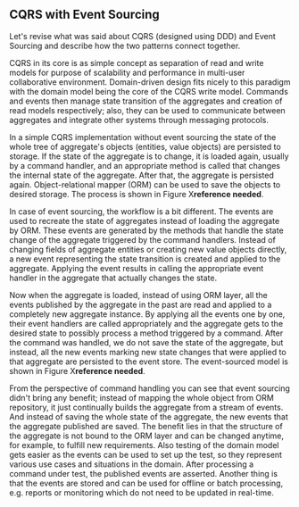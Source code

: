 ## CQRS with Event Sourcing

Let's revise what was said about CQRS (designed using DDD) and Event Sourcing and describe how the two patterns connect together.

CQRS in its core is as simple concept as separation of read and write models for purpose of scalability and performance in multi-user collaborative environment. Domain-driven design fits nicely to this paradigm with the domain model being the core of the CQRS write model. Commands and events then manage state transition of the aggregates and creation of read models respectively; also, they can be used to communicate between aggregates and integrate other systems through messaging protocols.

In a simple CQRS implementation without event sourcing the state of the whole tree of aggregate's objects (entities, value objects) are persisted to storage. If the state of the aggregate is to change, it is loaded again, usually by a command handler, and an appropriate method is called that changes the internal state of the aggregate. After that, the aggregate is persisted again. Object-relational mapper (ORM) can be used to save the objects to desired storage. The process is shown in Figure X**reference needed**.

In case of event sourcing, the workflow is a bit different. The events are used to recreate the state of aggregates instead of loading the aggregate by ORM. These events are generated by the methods that handle the state change of the aggregate triggered by the command handlers. Instead of changing fields of aggregate entities or creating new value objects directly, a new event representing the state transition is created and applied to the aggregate. Applying the event results in calling the appropriate event handler in the aggregate that actually changes the state.

Now when the aggregate is loaded, instead of using ORM layer, all the events published by the aggregate in the past are read and applied to a completely new aggregate instance. By applying all the events one by one, their event handlers are called appropriately and the aggregate gets to the desired state to possibly process a method triggered by a command. After the command was handled, we do not save the state of the aggregate, but instead, all the new events marking new state changes that were applied to that aggregate are persisted to the event store. The event-sourced model is shown in Figure X**reference needed**.

From the perspective of command handling you can see that event sourcing didn't bring any benefit; instead of mapping the whole object from ORM repository, it just continually builds the aggregate from a stream of events. And instead of saving the whole state of the aggregate, the new events that the aggregate published are saved. The benefit lies in that the structure of the aggregate is not bound to the ORM layer and can be changed anytime, for example, to fulfill new requirements. Also testing of the domain model gets easier as the events can be used to set up the test, so they represent various use cases and situations in the domain. After processing a command under test, the published events are asserted. Another thing is that the events are stored and can be used for offline or batch processing, e.g. reports or monitoring which do not need to be updated in real-time.